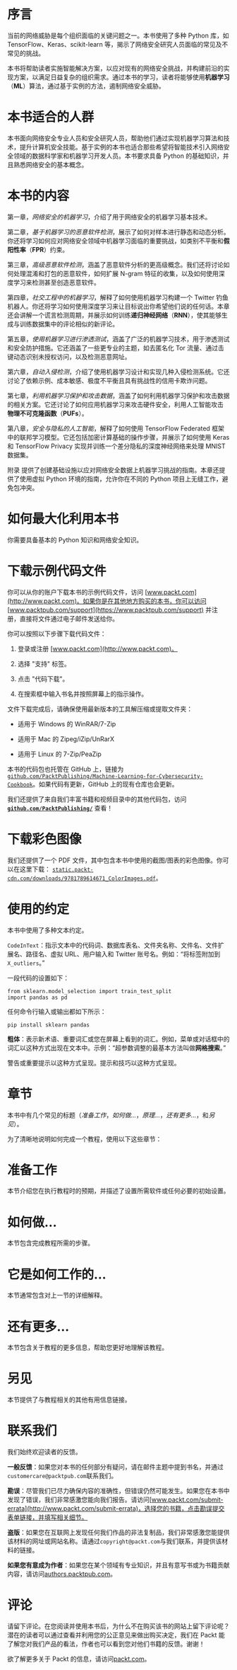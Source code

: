 # 序言

当前的网络威胁是每个组织面临的关键问题之一。本书使用了多种 Python 库，如 TensorFlow、Keras、scikit-learn 等，揭示了网络安全研究人员面临的常见及不常见的挑战。

本书将帮助读者实施智能解决方案，以应对现有的网络安全挑战，并构建前沿的实现方案，以满足日益复杂的组织需求。通过本书的学习，读者将能够使用**机器学习**（**ML**）算法，通过基于实例的方法，遏制网络安全威胁。

# 本书适合的人群

本书面向网络安全专业人员和安全研究人员，帮助他们通过实现机器学习算法和技术，提升计算机安全技能。基于实例的本书也适合那些希望将智能技术引入网络安全领域的数据科学家和机器学习开发人员。本书要求具备 Python 的基础知识，并且熟悉网络安全的基本概念。

# 本书的内容

第一章，*网络安全的机器学习*，介绍了用于网络安全的机器学习基本技术。

第二章，*基于机器学习的恶意软件检测*，展示了如何对样本进行静态和动态分析。你还将学习如何应对网络安全领域中机器学习面临的重要挑战，如类别不平衡和**假阳性率**（**FPR**）约束。

第三章，*高级恶意软件检测*，涵盖了恶意软件分析的更高级概念。我们还将讨论如何处理混淆和打包的恶意软件，如何扩展 N-gram 特征的收集，以及如何使用深度学习来检测甚至创造恶意软件。

第四章，*社交工程中的机器学习*，解释了如何使用机器学习构建一个 Twitter 钓鱼机器人。你还将学习如何使用深度学习来让目标说出你希望他们说的任何话。本章还会讲解一个谎言检测周期，并展示如何训练**递归神经网络**（**RNN**），使其能够生成与训练数据集中的评论相似的新评论。

第五章，*使用机器学习进行渗透测试*，涵盖了广泛的机器学习技术，用于渗透测试和安全防护措施。它还涵盖了一些更专业的主题，如去匿名化 Tor 流量、通过击键动态识别未授权访问，以及检测恶意网址。

第六章，*自动入侵检测*，介绍了使用机器学习设计和实现几种入侵检测系统。它还讨论了依赖示例、成本敏感、极度不平衡且具有挑战性的信用卡欺诈问题。

第七章，*利用机器学习保护和攻击数据*，涵盖了如何利用机器学习保护和攻击数据的相关方案。它还讨论了如何应用机器学习来攻击硬件安全，利用人工智能攻击 **物理不可克隆函数**（**PUFs**）。

第八章，*安全与隐私的人工智能*，解释了如何使用 TensorFlow Federated 框架中的联邦学习模型。它还包括加密计算基础的操作步骤，并展示了如何使用 Keras 和 TensorFlow Privacy 实现并训练一个差分隐私的深度神经网络来处理 MNIST 数据集。

附录 提供了创建基础设施以应对网络安全数据上机器学习挑战的指南。本章还提供了使用虚拟 Python 环境的指南，允许你在不同的 Python 项目上无缝工作，避免包冲突。

# 如何最大化利用本书

你需要具备基本的 Python 知识和网络安全知识。

# 下载示例代码文件

你可以从你的账户下载本书的示例代码文件，访问 [www.packt.com](http://www.packt.com)。如果你是在其他地方购买的本书，你可以访问 [www.packtpub.com/support](https://www.packtpub.com/support) 并注册，直接将文件通过电子邮件发送给你。

你可以按照以下步骤下载代码文件：

1.  登录或注册 [www.packt.com](http://www.packt.com)。

1.  选择 "支持" 标签。

1.  点击 "代码下载"。

1.  在搜索框中输入书名并按照屏幕上的指示操作。

文件下载完成后，请确保使用最新版本的工具解压缩或提取文件夹：

+   适用于 Windows 的 WinRAR/7-Zip

+   适用于 Mac 的 Zipeg/iZip/UnRarX

+   适用于 Linux 的 7-Zip/PeaZip

本书的代码包也托管在 GitHub 上，链接为 [`github.com/PacktPublishing/Machine-Learning-for-Cybersecurity-Cookbook`](https://github.com/PacktPublishing/Machine-Learning-for-Cybersecurity-Cookbook)。如果代码有更新，GitHub 上的现有仓库也会更新。

我们还提供了来自我们丰富书籍和视频目录中的其他代码包，访问 **[`github.com/PacktPublishing/`](https://github.com/PacktPublishing/)** 查看！

# 下载彩色图像

我们还提供了一个 PDF 文件，其中包含本书中使用的截图/图表的彩色图像。你可以在这里下载： [`static.packt-cdn.com/downloads/9781789614671_ColorImages.pdf`](https://static.packt-cdn.com/downloads/9781789614671_ColorImages.pdf)。

# 使用的约定

本书中使用了多种文本约定。

`CodeInText`：指示文本中的代码词、数据库表名、文件夹名称、文件名、文件扩展名、路径名、虚拟 URL、用户输入和 Twitter 账号名。例如：“将标签附加到`X_outliers`。”

一段代码的设置如下：

```
from sklearn.model_selection import train_test_split
import pandas as pd
```

任何命令行输入或输出都如下所示：

```
pip install sklearn pandas
```

**粗体**：表示新术语、重要词汇或您在屏幕上看到的词汇。例如，菜单或对话框中的词汇以这种方式出现在文本中。示例：“超参数调整的最基本方法叫做**网格搜索**。”

警告或重要提示以这种方式呈现。提示和技巧以这种方式呈现。

# 章节

本书中有几个常见的标题（*准备工作*，*如何做...*，*原理...*，*还有更多...*，和*另见*）。

为了清晰地说明如何完成一个教程，使用以下这些章节：

# 准备工作

本节介绍您在执行教程时的预期，并描述了设置所需软件或任何必要的初始设置。

# 如何做…

本节包含完成教程所需的步骤。

# 它是如何工作的…

本节通常包含对上一节的详细解释。

# 还有更多…

本节包含关于教程的更多信息，帮助您更好地理解该教程。

# 另见

本节提供了与教程相关的其他有用信息链接。

# 联系我们

我们始终欢迎读者的反馈。

**一般反馈**：如果您对本书的任何部分有疑问，请在邮件主题中提到书名，并通过`customercare@packtpub.com`联系我们。

**勘误**：尽管我们已尽力确保内容的准确性，但错误仍然可能发生。如果您在本书中发现了错误，我们非常感激您能向我们报告。请访问[www.packt.com/submit-errata](http://www.packt.com/submit-errata)，选择您的书籍，点击勘误提交表单链接，并填写相关细节。

**盗版**：如果您在互联网上发现任何我们作品的非法复制品，我们非常感激您能提供该材料的网址或网站名称。请通过`copyright@packt.com`与我们联系，并提供该材料的链接。

**如果您有意成为作者**：如果您在某个领域有专业知识，并且有意写书或为书籍贡献内容，请访问[authors.packtpub.com](http://authors.packtpub.com/)。

# 评论

请留下评论。在您阅读并使用本书后，为什么不在购买该书的网站上留下评论呢？潜在的读者可以通过查看并利用您的公正意见来做出购买决定，我们在 Packt 能了解您对我们产品的看法，作者也可以看到您对他们书籍的反馈。谢谢！

欲了解更多关于 Packt 的信息，请访问[packt.com](http://www.packt.com/)。
